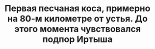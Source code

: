---
title: 'Первая песчаная коса, примерно на 80-м километре от устья. До этого момента чувствовался подпор Иртыша'
location: 'Река Демьянка. Уватский район, Тюменкая область, Россия'
categories: [as-the-first-settlers]
tags: [all, 2015]
---